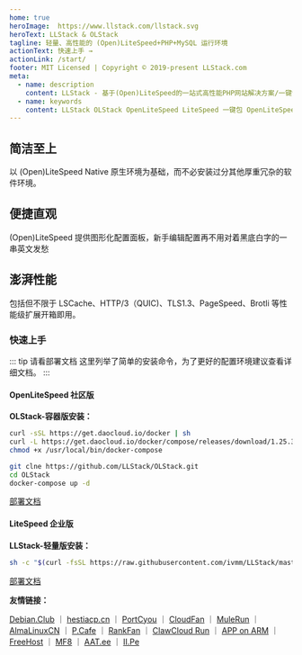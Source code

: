 ```yaml
---
home: true
heroImage:  https://www.llstack.com/llstack.svg
heroText: LLStack & OLStack
tagline: 轻量、高性能的 (Open)LiteSpeed+PHP+MySQL 运行环境
actionText: 快速上手 →
actionLink: /start/
footer: MIT Licensed | Copyright © 2019-present LLStack.com
meta:
  - name: description
    content: LLStack - 基于(Open)LiteSpeed的一站式高性能PHP网站解决方案/一键包，这是一款提供便捷、纯粹的 (Open)LiteSpeed+PHP+MySQL 运行环境的一键包。以 (Open)LiteSpeed Native 原生环境为基础，而不必安装过分其他厚重冗杂的软件环境。提供图形化配置面板，新手编辑配置再不用对着黑底白字的一串英文发愁。包括但不限于 LSCache、HTTP/3（QUIC)、TLS1.3、PageSpeed、Brotli 等性能级扩展开箱即用。
  - name: keywords
    content: LLStack OLStack OpenLiteSpeed LiteSpeed 一键包 OpenLiteSpeed一键包 LiteSpeed一键包 LiteSpeed面板 Docker LiteSpeed容器 APPNode LSCache QUIC
---
```


<div class="features">
  <div class="feature">
    <h2>简洁至上</h2>
    <p>以 (Open)LiteSpeed Native 原生环境为基础，而不必安装过分其他厚重冗杂的软件环境。</p>
  </div>
  <div class="feature">
    <h2>便捷直观</h2>
    <p>(Open)LiteSpeed 提供图形化配置面板，新手编辑配置再不用对着黑底白字的一串英文发愁</p>
  </div>
  <div class="feature">
    <h2>澎湃性能</h2>
    <p>包括但不限于 LSCache、HTTP/3（QUIC)、TLS1.3、PageSpeed、Brotli 等性能级扩展开箱即用。</p>
  </div>
</div>

### 快速上手

::: tip 请看部署文档
这里列举了简单的安装命令，为了更好的配置环境建议查看详细文档。
:::

#### OpenLiteSpeed 社区版

**OLStack-容器版安装：**

```bash
curl -sSL https://get.daocloud.io/docker | sh
curl -L https://get.daocloud.io/docker/compose/releases/download/1.25.3/docker-compose-`uname -s`-`uname -m` > /usr/local/bin/docker-compose
chmod +x /usr/local/bin/docker-compose

git clne https://github.com/LLStack/OLStack.git
cd OLStack
docker-compose up -d
```

[部署文档](/ols/)

#### LiteSpeed 企业版

**LLStack-轻量版安装：**

``` bash
sh -c "$(curl -fsSL https://raw.githubusercontent.com/ivmm/LLStack/master/install.sh)" 2>&1 | tee llstack-all.log
```

[部署文档](/lsws/install/)

**友情链接：**

[Debian.Club](https://debian.club) ｜ [hestiacp.cn](https://hestiacp.cn) ｜ [PortCyou](https://portcyou.com) ｜ [CloudFan](https://cloud.fan) ｜ [MuleRun](https://mulerun.com) ｜ [AlmaLinuxCN](https://www.almalinux.com.cn) ｜ [P.Cafe](https://p.cafe) ｜ [RankFan](https://www.rank.fan) ｜ [ClawCloud Run](https://run.claw.cloud) ｜ [APP on ARM](https://www.apponarm.com) ｜ [FreeHost](https://freehost.work) ｜ [MF8](https://mf8.biz) ｜ [AAT.ee](https://aat.ee) ｜ [II.Pe](https://ii.pe)
